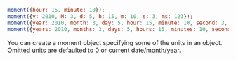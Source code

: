 ```javascript
moment({hour: 15, minute: 10});
moment({y: 2010, M: 3, d: 5, h: 15, m: 10, s: 3, ms: 123});
moment({year: 2010, month: 3, day: 5, hour: 15, minute: 10, second: 3, millisecond: 123});
moment({years: 2010, months: 3, days: 5, hours: 15, minutes: 10, seconds: 3, milliseconds: 123});
```

You can create a moment object specifying some of the units in an object.
Omitted units are defaulted to 0 or current date/month/year.
